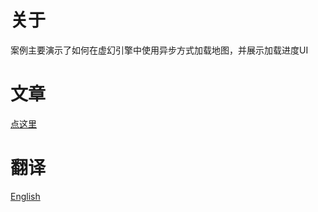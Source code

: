 # 关于
案例主要演示了如何在虚幻引擎中使用异步方式加载地图，并展示加载进度UI

# 文章
[点这里](https://www.pome.cc/posts/loadingpage/)

# 翻译
[English](/README.md)
